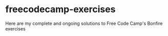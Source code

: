 # freecodecamp-exercises
Here are my complete and ongoing solutions to Free Code Camp's Bonfire exercises
